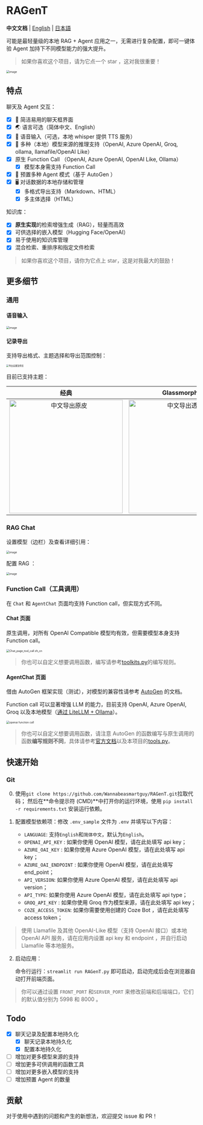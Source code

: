 # RAGenT

**中文文档** | [English](README.md) | [日本語](README_ja.md)

可能是最轻量级的本地 RAG + Agent 应用之一，无需进行复杂配置，即可一键体验 Agent 加持下不同模型能力的强大提升。

> 如果你喜欢这个项目，请为它点一个 star ，这对我很重要！

<img src="https://github.com/user-attachments/assets/d87905e8-bbb8-4c36-baa6-2bcf95c882bb" alt="image" style="zoom: 50%;" />

## 特点

聊天及 Agent 交互：
- [x] 💭 简洁易用的聊天框界面
- [x] 🌏️ 语言可选（简体中文、English）
- [x] 🎤 语音输入（可选，本地 whisper 提供 TTS 服务）
- [x] 🔧 多种（本地）模型来源的推理支持（OpenAI, Azure OpenAI, Groq, ollama, llamafile/OpenAI Like）
- [x] 原生 Function Call （OpenAI, Azure OpenAI, OpenAI Like, Ollama）
  - [x] 模型本身需支持 Function Call
- [x] 🤖 预置多种 Agent 模式（基于 AutoGen ）
- [x] 🖥️ 对话数据的本地存储和管理
  - [x] 多格式导出支持（Markdown、HTML）
  - [x] 多主体选择（HTML）

知识库：
- [x] **原生实现**的检索增强生成（RAG），轻量而高效
- [x] 可供选择的嵌入模型（Hugging Face/OpenAI）
- [x] 易于使用的知识库管理
- [x] 混合检索、重排序和指定文件检索

> 如果你喜欢这个项目，请你为它点上 star，这是对我最大的鼓励！

## 更多细节

### 通用

#### 语音输入

<img src="https://github.com/user-attachments/assets/37ea413d-5ef6-4783-a2da-ed6d1d010f58" alt="image" style="zoom:50%;" />

#### 记录导出

支持导出格式、主题选择和导出范围控制：

<img src="https://github.com/user-attachments/assets/744ddca3-5eef-4774-91e7-06dc46e89931" alt="导出设置及预览" style="zoom:40%;" />

目前已支持主题：

|                             经典                             |                        Glassmorphism                         |
| :----------------------------------------------------------: | :----------------------------------------------------------: |
| <img src="https://github.com/user-attachments/assets/20a817f7-9fb9-4e7a-8840-f3072a39053a" alt="中文导出原皮" width="300" /> | <img src="https://github.com/user-attachments/assets/9fdc60ac-6eda-420c-ba7a-9e9bc97d8dcf" alt="中文导出透明皮" width="300" /> |



### RAG Chat

设置模型（边栏）及查看详细引用：

<img src="https://github.com/user-attachments/assets/e9a4ffb3-72da-4dbf-b82a-4c47e81231f2" alt="image" style="zoom:50%;" />

配置 RAG ：

<img src="https://github.com/user-attachments/assets/ce26b34d-6620-4517-a008-02f35cde2588" alt="image" style="zoom: 50%;" />

### Function Call（工具调用）

在 `Chat` 和 `AgentChat` 页面均支持 Function call，但实现方式不同。

#### Chat 页面

原生调用，对所有 OpenAI Compatible 模型均有效，但需要模型本身支持 Function call。

<img src="https://github.com/user-attachments/assets/2a334fd7-e4e1-456d-bad7-7b463e2911d3" alt="Chat_page_tool_call zh_cn" style="zoom:50%;" />

> 你也可以自定义想要调用函数，编写请参考[toolkits.py](tools/toolkits.py)的编写规则。

#### AgentChat 页面

借由 AutoGen 框架实现（测试），对模型的兼容性请参考 [AutoGen](https://github.com/microsoft/autogen) 的文档。

Function call 可以显著增强 LLM 的能力，目前支持 OpenAI, Azure OpenAI, Groq 以及本地模型（[通过 LiteLLM + Ollama](https://microsoft.github.io/autogen/docs/topics/non-openai-models/local-litellm-ollama#using-litellmollama-with-autogen)）。

<img src="https://github.com/user-attachments/assets/4eabcedb-5717-46b1-b2f4-4324b5f1fb67" alt="openai function call" style="zoom:50%;" />

> 你也可以自定义想要调用函数，请注意 AutoGen 的函数编写与原生调用的函数**编写规则不同**，具体请参考[官方文档](https://microsoft.github.io/autogen/docs/tutorial/tool-use/)以及本项目的[tools.py](llm/aoai/tools/tools.py)。

## 快速开始

### Git

0. 使用`git clone https://github.com/Wannabeasmartguy/RAGenT.git`拉取代码；
然后在**命令提示符 (CMD)**中打开你的运行环境，使用 `pip install -r requirements.txt` 安装运行依赖。

1. 配置模型依赖项：修改 `.env_sample` 文件为 `.env` 并填写以下内容：

   - `LANGUAGE`: 支持`English`和`简体中文`，默认为`English`。
   - `OPENAI_API_KEY` : 如果你使用 OpenAI 模型，请在此处填写 api key；
   - `AZURE_OAI_KEY` : 如果你使用 Azure OpenAI 模型，请在此处填写 api key；
   - `AZURE_OAI_ENDPOINT` : 如果你使用 OpenAI 模型，请在此处填写 end_point；
   - `API_VERSION`: 如果你使用 Azure OpenAI 模型，请在此处填写 api version；
   - `API_TYPE`: 如果你使用 Azure OpenAI 模型，请在此处填写 api type；
   - `GROQ_API_KEY` : 如果你使用 Groq 作为模型来源，请在此处填写 api key；
   - `COZE_ACCESS_TOKEN`: 如果你需要使用创建的 Coze Bot ，请在此处填写 access token；

> 使用 Llamafile 及其他 OpenAI-Like 模型（支持 OpenAI 接口）或本地 OpenAI API 服务，请在应用内设置 api key 和 endpoint ，并自行启动 Llamafile 等本地服务。

2. 启动应用：

   命令行运行：`streamlit run RAGenT.py` 即可启动，启动完成后会在浏览器自动打开前端页面。

> 你可以通过设置 `FRONT_PORT` 和`SERVER_PORT` 来修改前端和后端端口，它们的默认值分别为 5998 和 8000 。

## Todo

- [x] 聊天记录及配置本地持久化
  - [x] 聊天记录本地持久化
  - [x] 配置本地持久化
- [ ] 增加对更多模型来源的支持
- [ ] 增加更多可供调用的函数工具
- [ ] 增加对更多嵌入模型的支持
- [ ] 增加预置 Agent 的数量

## 贡献

对于使用中遇到的问题和产生的新想法，欢迎提交 issue 和 PR！
